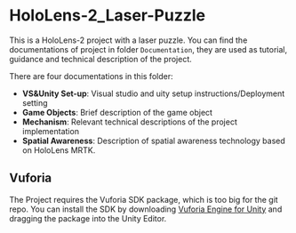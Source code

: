 # HoloLens-2_Laser-Puzzle
This is a HoloLens-2 project with a laser puzzle.
You can find the documentations of project in folder `Documentation`, they are used as tutorial, guidance and technical description of the project.

There are four documentations in this folder:
- **VS&Unity Set-up**: Visual studio and uity setup instructions/Deployment setting
- **Game Objects**: Brief description of the game object
- **Mechanism**: Relevant technical descriptions of the project implementation
- **Spatial Awareness**: Description of spatial awareness technology based on HoloLens MRTK.

## Vuforia 
The Project requires the Vuforia SDK package, which is too big for the git repo. 
You can install the SDK by downloading [Vuforia Engine for Unity](https://developer.vuforia.com/downloads/sdk) and dragging the package into the Unity Editor.